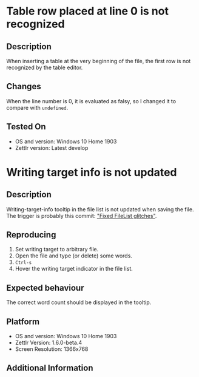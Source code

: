 # Table row placed at line 0 is not recognized

## Description

When inserting a table at the very beginning of the file,
the first row is not recognized by the table editor.

## Changes

When the line number is 0, it is evaluated as falsy, so I changed it to compare with `undefined`.

## Tested On
 - OS and version: Windows 10 Home 1903
 - Zettlr version: Latest develop


# Writing target info is not updated

## Description

Writing-target-info tooltip in the file list is not updated when saving the file.
The trigger is probably this commit: ["Fixed FileList glitches"](https://github.com/Zettlr/Zettlr/commit/5ce31d43dd3a9ad58bdccf0df7a0cde53d3c1921).

## Reproducing

1. Set writing target to arbitrary file.
2. Open the file and type (or delete) some words.
3. `Ctrl-s`
4. Hover the writing target indicator in the file list.

## Expected behaviour

The correct word count should be displayed in the tooltip.

## Platform

 - OS and version: Windows 10 Home 1903
 - Zettlr Version: 1.6.0-beta.4
 - Screen Resolution: 1366x768

## Additional Information


